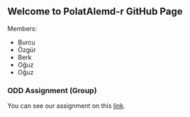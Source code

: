 ## Welcome to PolatAlemd-r GitHub Page

Members:
- Burcu
- Özgür
- Berk
- Oğuz
- Oğuz

### ODD Assignment (Group)

You can see our assignment on this [link](https://github.com/pjournal/mef03g-polatalemd-r/blob/master/ODD-Car-Sales-Analysis.html).
